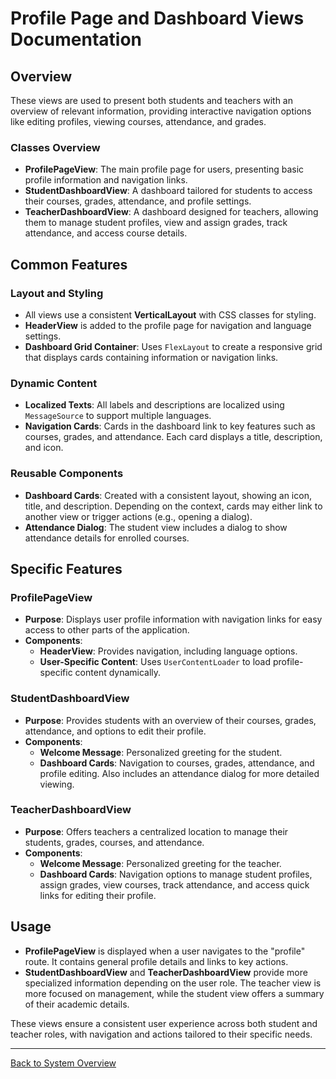 # Profile Page and Dashboard Views Documentation

## Overview

These views are used to present both students and teachers with an overview of relevant information, providing interactive navigation options like editing profiles, viewing courses, attendance, and grades.

### Classes Overview

- **ProfilePageView**: The main profile page for users, presenting basic profile information and navigation links.
- **StudentDashboardView**: A dashboard tailored for students to access their courses, grades, attendance, and profile settings.
- **TeacherDashboardView**: A dashboard designed for teachers, allowing them to manage student profiles, view and assign grades, track attendance, and access course details.

## Common Features

### Layout and Styling

- All views use a consistent **VerticalLayout** with CSS classes for styling.
- **HeaderView** is added to the profile page for navigation and language settings.
- **Dashboard Grid Container**: Uses `FlexLayout` to create a responsive grid that displays cards containing information or navigation links.

### Dynamic Content

- **Localized Texts**: All labels and descriptions are localized using `MessageSource` to support multiple languages.
- **Navigation Cards**: Cards in the dashboard link to key features such as courses, grades, and attendance. Each card displays a title, description, and icon.

### Reusable Components

- **Dashboard Cards**: Created with a consistent layout, showing an icon, title, and description. Depending on the context, cards may either link to another view or trigger actions (e.g., opening a dialog).
- **Attendance Dialog**: The student view includes a dialog to show attendance details for enrolled courses.

## Specific Features

### ProfilePageView

- **Purpose**: Displays user profile information with navigation links for easy access to other parts of the application.
- **Components**:
    - **HeaderView**: Provides navigation, including language options.
    - **User-Specific Content**: Uses `UserContentLoader` to load profile-specific content dynamically.

### StudentDashboardView

- **Purpose**: Provides students with an overview of their courses, grades, attendance, and options to edit their profile.
- **Components**:
    - **Welcome Message**: Personalized greeting for the student.
    - **Dashboard Cards**: Navigation to courses, grades, attendance, and profile editing. Also includes an attendance dialog for more detailed viewing.

### TeacherDashboardView

- **Purpose**: Offers teachers a centralized location to manage their students, grades, courses, and attendance.
- **Components**:
    - **Welcome Message**: Personalized greeting for the teacher.
    - **Dashboard Cards**: Navigation options to manage student profiles, assign grades, view courses, track attendance, and access quick links for editing their profile.

## Usage

- **ProfilePageView** is displayed when a user navigates to the "profile" route. It contains general profile details and links to key actions.
- **StudentDashboardView** and **TeacherDashboardView** provide more specialized information depending on the user role. The teacher view is more focused on management, while the student view offers a summary of their academic details.

These views ensure a consistent user experience across both student and teacher roles, with navigation and actions tailored to their specific needs.

---

[Back to System Overview](../../system-overview.md)